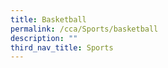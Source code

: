 ```yaml
---
title: Basketball
permalink: /cca/Sports/basketball
description: ""
third_nav_title: Sports
---
```

